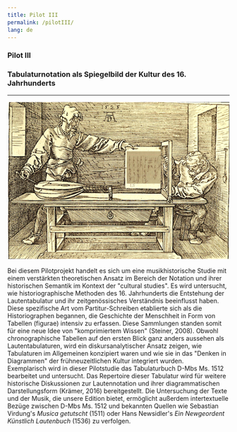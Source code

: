 ```yaml
---
title: Pilot III
permalink: /pilotIII/
lang: de
---
```


### Pilot III
### Tabulaturnotation als Spiegelbild der Kultur des 16. Jahrhunderts
___

![](/assets/img/Collage_02.png "Albrecht Dürer _Der Zeichner der Laute_ - https://commons.wikimedia.org/wiki/File:358durer.jpg?uselang=de")

Bei diesem Pilotprojekt handelt es sich um eine musikhistorische Studie mit einem verstärkten theoretischen Ansatz im Bereich der  Notation und ihrer historischen Semantik im Kontext der "cultural studies". Es wird untersucht, wie historiographische Methoden des 16. Jahrhunderts die Entstehung der Lautentabulatur und ihr zeitgenössisches Verständnis beeinflusst haben. Diese spezifische Art vom Partitur-Schreiben etablierte sich als die Historiographen begannen, die Geschichte der Menschheit in Form von Tabellen
(figurae) intensiv zu erfassen. Diese Sammlungen standen somit für eine neue Idee von "komprimiertem Wissen" (Steiner, 2008).
Obwohl chronographische Tabellen auf den ersten Blick ganz anders aussehen als Lautentabulaturen, wird ein
diskursanalytischer Ansatz zeigen, wie Tabulaturen im Allgemeinen konzipiert waren und wie sie
in das "Denken in Diagrammen" der frühneuzeitlichen Kultur integriert wurden.  
Exemplarisch wird in dieser Pilotstudie das Tabulaturbuch D-Mbs Ms. 1512 bearbeitet und untersucht. Das Repertoire dieser Tabulatur wird für weitere historische Diskussionen zur Lautennotation und ihrer diagrammatischen Darstellungsform (Krämer,
2016) bereitgestellt. Die Untersuchung der Texte und der Musik, die unsere Edition bietet, ermöglicht außerdem intertextuelle Bezüge zwischen D-Mbs Ms. 1512 und bekannten Quellen wie Sebastian Virdung's _Musica getutscht_ (1511) oder Hans Newsidler's _Ein Newgeordent Künstlich Lautenbuch_ (1536) zu verfolgen.
